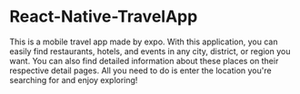 # React-Native-TravelApp
This is a mobile travel app made by expo. With this application, you can easily find restaurants, hotels, and events in any city, district, or region you want. You can also find detailed information about these places on their respective detail pages. All you need to do is enter the location you're searching for and enjoy exploring!
